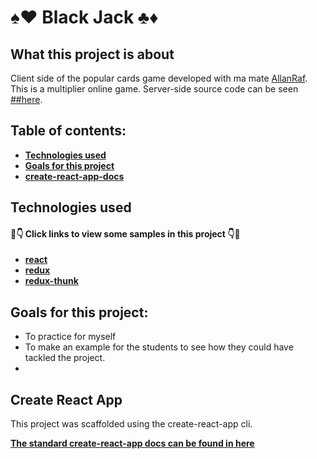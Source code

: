 
# ♠️❤️ Black Jack ♣️♦️
## What this project is about

Client side of the popular cards game developed with ma mate [AllanRaf](https://github.com/AllanRaf). This is a multiplier online game. Server-side source code can be seen [##here](https://github.com/anderara/black-jack-server).

## Table of contents:

- **[Technologies used](#technologies-used)**
- **[Goals for this project](#goals-for-this-project)**
- **[create-react-app-docs](#create-react-app)**

## Technologies used

#### 👀👇 Click links to view some samples in this project 👇👀

- **[react](./src/containers/Game.js)**  
- **[redux](./src/reducers/question.js)**  
- **[redux-thunk](./src/actions/api.js)** 

## Goals for this project:

- To practice for myself
- To make an example for the students to see how they could have tackled the project.
- 

## Create React App

This project was scaffolded using the create-react-app cli. 

**[The standard create-react-app docs can be found in here](./create-react-app-docs.md)**